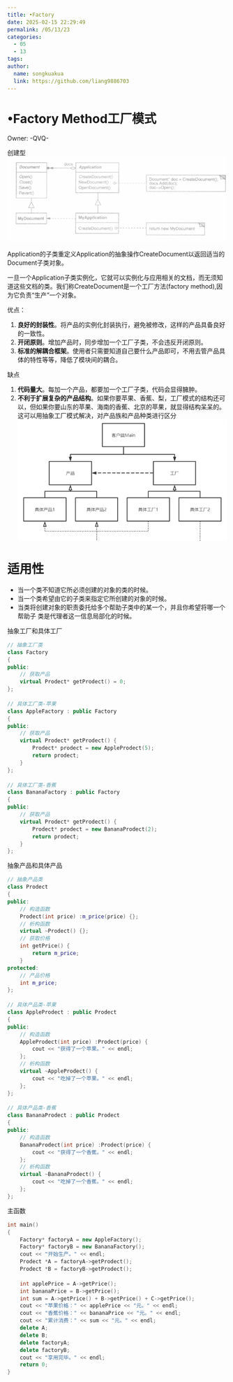 ```yaml
---
title: •Factory
date: 2025-02-15 22:29:49
permalink: /05/13/23
categories: 
  - 05
  - 13
tags: 
author:
  name: songkuakua
  link: https://github.com/liang9886703
---
```

# •Factory Method工厂模式

Owner: -QVQ-

创建型
![Untitled](./pic48.png)

Application的子类重定义Application的抽象操作CreateDocument以返回适当的Document子类对象。

一旦一个Application子类实例化，它就可以实例化与应用相关的文档，而无须知道这些文档的类。我们称CreateDocument是一个工厂方法(factory method),因为它负责“生产”一个对象。

优点：

1. **良好的封装性**。将产品的实例化封装执行，避免被修改，这样的产品具备良好的一致性。
2. **开闭原则**。增加产品时，同步增加一个工厂子类，不会违反开闭原则。
3. **标准的解耦合框架**。使用者只需要知道自己要什么产品即可，不用去管产品具体的特性等等，降低了模块间的耦合。

缺点

1. **代码量大**。每加一个产品，都要加一个工厂子类，代码会显得臃肿。
2. **不利于扩展复杂的产品结构**。如果你要苹果、香蕉、梨，工厂模式的结构还可以，但如果你要山东的苹果、海南的香蕉、北京的苹果，就显得结构呆呆的。这可以用抽象工厂模式解决，对产品族和产品种类进行区分
![Untitled](./pic49.png)

# 适用性

- 当一个类不知道它所必须创建的对象的类的时候。
- 当一个类希望由它的子类来指定它所创建的对象的时候。
- 当类将创建对象的职责委托给多个帮助子类中的某一个，并且你希望将哪一个帮助子
类是代理者这一信息局部化的时候。

抽象工厂和具体工厂

```cpp
// 抽象工厂类
class Factory
{
public:
	// 获取产品
	virtual Prodect* getProdect() = 0;
};
 
// 具体工厂类-苹果
class AppleFactory : public Factory
{
public:
	// 获取产品
	virtual Prodect* getProdect() {
		Prodect* prodect = new AppleProdect(5);
		return prodect;
	}
};
 
// 具体工厂类-香蕉
class BananaFactory : public Factory
{
public:
	// 获取产品
	virtual Prodect* getProdect() {
		Prodect* prodect = new BananaProdect(2);
		return prodect;
	}
};
```

抽象产品和具体产品

```cpp
// 抽象产品类
class Prodect
{
public:
	// 构造函数
	Prodect(int price) :m_price(price) {};
	// 析构函数
	virtual ~Prodect() {};
	// 获取价格
	int getPrice() {
		return m_price;
	}
protected:
	// 产品价格
	int m_price;
};
 
// 具体产品类-苹果
class AppleProdect : public Prodect
{
public:
	// 构造函数
	AppleProdect(int price) :Prodect(price) {
		cout << "获得了一个苹果。" << endl;
	};
	// 析构函数
	virtual ~AppleProdect() {
		cout << "吃掉了一个苹果。" << endl;
	};
};
 
// 具体产品类-香蕉
class BananaProdect : public Prodect
{
public:
	// 构造函数
	BananaProdect(int price) :Prodect(price) {
		cout << "获得了一个香蕉。" << endl;
	};
	// 析构函数
	virtual ~BananaProdect() {
		cout << "吃掉了一个香蕉。" << endl;
	};
};
```

主函数

```cpp
int main()
{
	Factory* factoryA = new AppleFactory();
	Factory* factoryB = new BananaFactory();
	cout << "开始生产。" << endl;
	Prodect *A = factoryA->getProdect();
	Prodect *B = factoryB->getProdect();

	int applePrice = A->getPrice();
	int bananaPrice = B->getPrice();
	int sum = A->getPrice() + B->getPrice() + C->getPrice();
	cout << "苹果价格：" << applePrice << "元。" << endl;
	cout << "香蕉价格：" << bananaPrice << "元。" << endl;
	cout << "累计消费：" << sum << "元。" << endl;
	delete A;
	delete B;
    delete factoryA;
    delete factoryB;
	cout << "享用完毕。" << endl;
	return 0;
}
```